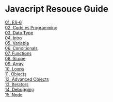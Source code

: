 # Javacript Resouce Guide

[01. ES-6](https://github.com/osita-igwe/js-resouce-guide/blob/main/01.%20ES-6.md) <br>
[02. Code vs Programming](https://github.com/osita-igwe/js-resouce-guide/blob/main/02.%20Code%20vs%20Programming.md) <br>
[03. Data Type](https://github.com/osita-igwe/js-resouce-guide/blob/main/03.%20Data%20Type.md)<br>
[04. Intro](https://github.com/osita-igwe/js-resouce-guide/blob/main/04.%20Intro.md)<br>
[05. Variable](https://github.com/osita-igwe/js-resouce-guide/blob/main/05.%20Variable.md)<br>
[06. Conditionals](https://github.com/osita-igwe/js-resouce-guide/blob/main/06.%20Conditionals.md)<br>
[07. Functions](https://github.com/osita-igwe/js-resouce-guide/blob/main/07.%20Functions.md)<br>
[08. Scope](https://github.com/osita-igwe/js-resouce-guide/blob/main/08.%20Scope.md)<br>
[09. Array](https://github.com/osita-igwe/js-resouce-guide/blob/main/09.%20array.md)<br>
[10. Loops](https://github.com/osita-igwe/js-resouce-guide/blob/main/10.%20Loops.md)<br>
[11. Objects](https://github.com/osita-igwe/js-resouce-guide/blob/main/11.%20Objects.md)<br>
[12. Advanced Objects](https://github.com/osita-igwe/js-resouce-guide/blob/main/12.%20Advanced%20Objects.md)<br>
[13. Iterators](https://github.com/osita-igwe/js-resouce-guide/blob/main/13.%20Iterators.md)<br>
[14. Debugging](https://github.com/osita-igwe/js-resouce-guide/blob/main/14.%20Debugging.md)<br>
[15. Node](https://github.com/osita-igwe/js-resouce-guide/blob/main/15.%20Node.md)<br>
